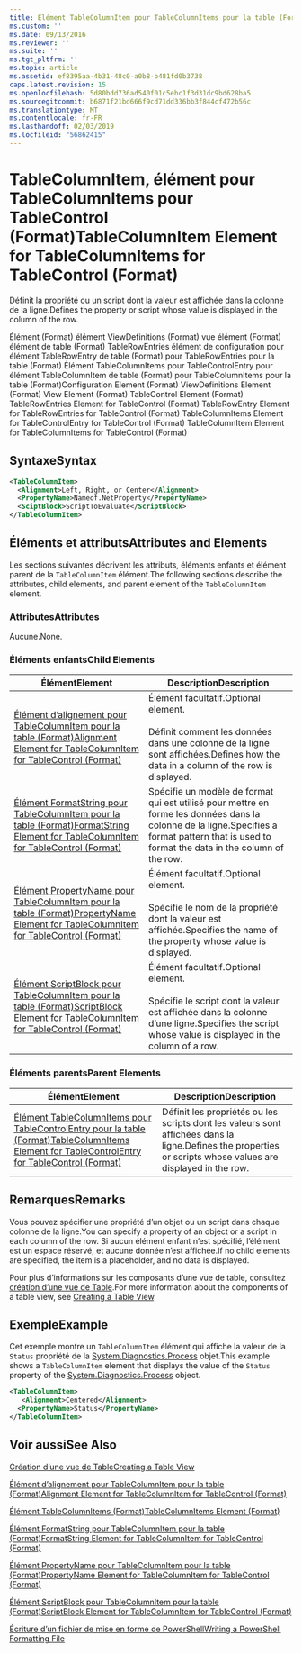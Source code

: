 ```yaml
---
title: Élément TableColumnItem pour TableColumnItems pour la table (Format) | Microsoft Docs
ms.custom: ''
ms.date: 09/13/2016
ms.reviewer: ''
ms.suite: ''
ms.tgt_pltfrm: ''
ms.topic: article
ms.assetid: ef8395aa-4b31-48c0-a0b8-b481fd0b3738
caps.latest.revision: 15
ms.openlocfilehash: 5d80bdd736ad540f01c5ebc1f3d31dc9bd628ba5
ms.sourcegitcommit: b6871f21bd666f9cd71dd336bb3f844cf472b56c
ms.translationtype: MT
ms.contentlocale: fr-FR
ms.lasthandoff: 02/03/2019
ms.locfileid: "56862415"
---
```

# <a name="tablecolumnitem-element-for-tablecolumnitems-for-tablecontrol-format"></a><span data-ttu-id="ea5f2-102">TableColumnItem, élément pour TableColumnItems pour TableControl (Format)</span><span class="sxs-lookup"><span data-stu-id="ea5f2-102">TableColumnItem Element for TableColumnItems for TableControl (Format)</span></span>

<span data-ttu-id="ea5f2-103">Définit la propriété ou un script dont la valeur est affichée dans la colonne de la ligne.</span><span class="sxs-lookup"><span data-stu-id="ea5f2-103">Defines the property or script whose value is displayed in the column of the row.</span></span>

<span data-ttu-id="ea5f2-104">Élément (Format) élément ViewDefinitions (Format) vue élément (Format) élément de table (Format) TableRowEntries élément de configuration pour élément TableRowEntry de table (Format) pour TableRowEntries pour la table (Format) Élément TableColumnItems pour TableControlEntry pour élément TableColumnItem de table (Format) pour TableColumnItems pour la table (Format)</span><span class="sxs-lookup"><span data-stu-id="ea5f2-104">Configuration Element (Format) ViewDefinitions Element (Format) View Element (Format) TableControl Element (Format) TableRowEntries Element for TableControl (Format) TableRowEntry Element for TableRowEntries for TableControl (Format) TableColumnItems Element for TableControlEntry for TableControl (Format) TableColumnItem Element for TableColumnItems for TableControl (Format)</span></span>

## <a name="syntax"></a><span data-ttu-id="ea5f2-105">Syntaxe</span><span class="sxs-lookup"><span data-stu-id="ea5f2-105">Syntax</span></span>

```xml
<TableColumnItem>
  <Alignment>Left, Right, or Center</Alignment>
  <PropertyName>Nameof.NetProperty</PropertyName>
  <SciptBlock>ScriptToEvaluate</ScriptBlock>
</TableColumnItem>
```

## <a name="attributes-and-elements"></a><span data-ttu-id="ea5f2-106">Éléments et attributs</span><span class="sxs-lookup"><span data-stu-id="ea5f2-106">Attributes and Elements</span></span>

<span data-ttu-id="ea5f2-107">Les sections suivantes décrivent les attributs, éléments enfants et élément parent de la `TableColumnItem` élément.</span><span class="sxs-lookup"><span data-stu-id="ea5f2-107">The following sections describe the attributes, child elements, and parent element of the `TableColumnItem` element.</span></span>

### <a name="attributes"></a><span data-ttu-id="ea5f2-108">Attributes</span><span class="sxs-lookup"><span data-stu-id="ea5f2-108">Attributes</span></span>

<span data-ttu-id="ea5f2-109">Aucune.</span><span class="sxs-lookup"><span data-stu-id="ea5f2-109">None.</span></span>

### <a name="child-elements"></a><span data-ttu-id="ea5f2-110">Éléments enfants</span><span class="sxs-lookup"><span data-stu-id="ea5f2-110">Child Elements</span></span>

|<span data-ttu-id="ea5f2-111">Élément</span><span class="sxs-lookup"><span data-stu-id="ea5f2-111">Element</span></span>|<span data-ttu-id="ea5f2-112">Description</span><span class="sxs-lookup"><span data-stu-id="ea5f2-112">Description</span></span>|
|-------------|-----------------|
|[<span data-ttu-id="ea5f2-113">Élément d’alignement pour TableColumnItem pour la table (Format)</span><span class="sxs-lookup"><span data-stu-id="ea5f2-113">Alignment Element for TableColumnItem for TableControl (Format)</span></span>](./alignment-element-for-tablecolumnitem-for-tablecontrol-format.md)|<span data-ttu-id="ea5f2-114">Élément facultatif.</span><span class="sxs-lookup"><span data-stu-id="ea5f2-114">Optional element.</span></span><br /><br /> <span data-ttu-id="ea5f2-115">Définit comment les données dans une colonne de la ligne sont affichées.</span><span class="sxs-lookup"><span data-stu-id="ea5f2-115">Defines how the data in a column of the row is displayed.</span></span>|
|[<span data-ttu-id="ea5f2-116">Élément FormatString pour TableColumnItem pour la table (Format)</span><span class="sxs-lookup"><span data-stu-id="ea5f2-116">FormatString Element for TableColumnItem for TableControl (Format)</span></span>](./formatstring-element-for-tablecolumnitem-for-tablecontrol-format.md)|<span data-ttu-id="ea5f2-117">Spécifie un modèle de format qui est utilisé pour mettre en forme les données dans la colonne de la ligne.</span><span class="sxs-lookup"><span data-stu-id="ea5f2-117">Specifies a format pattern that is used to format the data in the column of the row.</span></span>|
|[<span data-ttu-id="ea5f2-118">Élément PropertyName pour TableColumnItem pour la table (Format)</span><span class="sxs-lookup"><span data-stu-id="ea5f2-118">PropertyName Element for TableColumnItem for TableControl (Format)</span></span>](./propertyname-element-for-tablecolumnitem-for-tablecontrol-format.md)|<span data-ttu-id="ea5f2-119">Élément facultatif.</span><span class="sxs-lookup"><span data-stu-id="ea5f2-119">Optional element.</span></span><br /><br /> <span data-ttu-id="ea5f2-120">Spécifie le nom de la propriété dont la valeur est affichée.</span><span class="sxs-lookup"><span data-stu-id="ea5f2-120">Specifies the name of the property whose value is displayed.</span></span>|
|[<span data-ttu-id="ea5f2-121">Élément ScriptBlock pour TableColumnItem pour la table (Format)</span><span class="sxs-lookup"><span data-stu-id="ea5f2-121">ScriptBlock Element for TableColumnItem for TableControl (Format)</span></span>](./scriptblock-element-for-tablecolumnitem-for-tablecontrol-format.md)|<span data-ttu-id="ea5f2-122">Élément facultatif.</span><span class="sxs-lookup"><span data-stu-id="ea5f2-122">Optional element.</span></span><br /><br /> <span data-ttu-id="ea5f2-123">Spécifie le script dont la valeur est affichée dans la colonne d’une ligne.</span><span class="sxs-lookup"><span data-stu-id="ea5f2-123">Specifies the script whose value is displayed in the column of a row.</span></span>|

### <a name="parent-elements"></a><span data-ttu-id="ea5f2-124">Éléments parents</span><span class="sxs-lookup"><span data-stu-id="ea5f2-124">Parent Elements</span></span>

|<span data-ttu-id="ea5f2-125">Élément</span><span class="sxs-lookup"><span data-stu-id="ea5f2-125">Element</span></span>|<span data-ttu-id="ea5f2-126">Description</span><span class="sxs-lookup"><span data-stu-id="ea5f2-126">Description</span></span>|
|-------------|-----------------|
|[<span data-ttu-id="ea5f2-127">Élément TableColumnItems pour TableControlEntry pour la table (Format)</span><span class="sxs-lookup"><span data-stu-id="ea5f2-127">TableColumnItems Element for TableControlEntry for TableControl (Format)</span></span>](./tablecolumnitems-element-for-tablerowentry-for-tablecontrol-format.md)|<span data-ttu-id="ea5f2-128">Définit les propriétés ou les scripts dont les valeurs sont affichées dans la ligne.</span><span class="sxs-lookup"><span data-stu-id="ea5f2-128">Defines the properties or scripts whose values are displayed in the row.</span></span>|

## <a name="remarks"></a><span data-ttu-id="ea5f2-129">Remarques</span><span class="sxs-lookup"><span data-stu-id="ea5f2-129">Remarks</span></span>

<span data-ttu-id="ea5f2-130">Vous pouvez spécifier une propriété d’un objet ou un script dans chaque colonne de la ligne.</span><span class="sxs-lookup"><span data-stu-id="ea5f2-130">You can specify a property of an object or a script in each column of the row.</span></span> <span data-ttu-id="ea5f2-131">Si aucun élément enfant n’est spécifié, l’élément est un espace réservé, et aucune donnée n’est affichée.</span><span class="sxs-lookup"><span data-stu-id="ea5f2-131">If no child elements are specified, the item is a placeholder, and no data is displayed.</span></span>

<span data-ttu-id="ea5f2-132">Pour plus d’informations sur les composants d’une vue de table, consultez [création d’une vue de Table](./creating-a-table-view.md).</span><span class="sxs-lookup"><span data-stu-id="ea5f2-132">For more information about the components of a table view, see [Creating a Table View](./creating-a-table-view.md).</span></span>

## <a name="example"></a><span data-ttu-id="ea5f2-133">Exemple</span><span class="sxs-lookup"><span data-stu-id="ea5f2-133">Example</span></span>

<span data-ttu-id="ea5f2-134">Cet exemple montre un `TableColumnItem` élément qui affiche la valeur de la `Status` propriété de la [System.Diagnostics.Process](/dotnet/api/System.Diagnostics.Process) objet.</span><span class="sxs-lookup"><span data-stu-id="ea5f2-134">This example shows a `TableColumnItem` element that displays the value of the `Status` property of the [System.Diagnostics.Process](/dotnet/api/System.Diagnostics.Process) object.</span></span>

```xml
<TableColumnItem>
   <Alignment>Centered</Alignment>
  <PropertyName>Status</PropertyName>
</TableColumnItem>

```

## <a name="see-also"></a><span data-ttu-id="ea5f2-135">Voir aussi</span><span class="sxs-lookup"><span data-stu-id="ea5f2-135">See Also</span></span>

[<span data-ttu-id="ea5f2-136">Création d’une vue de Table</span><span class="sxs-lookup"><span data-stu-id="ea5f2-136">Creating a Table View</span></span>](./creating-a-table-view.md)

[<span data-ttu-id="ea5f2-137">Élément d’alignement pour TableColumnItem pour la table (Format)</span><span class="sxs-lookup"><span data-stu-id="ea5f2-137">Alignment Element for TableColumnItem for TableControl (Format)</span></span>](./alignment-element-for-tablecolumnitem-for-tablecontrol-format.md)

[<span data-ttu-id="ea5f2-138">Élément TableColumnItems (Format)</span><span class="sxs-lookup"><span data-stu-id="ea5f2-138">TableColumnItems Element (Format)</span></span>](./tablecolumnitems-element-for-tablerowentry-for-tablecontrol-format.md)

[<span data-ttu-id="ea5f2-139">Élément FormatString pour TableColumnItem pour la table (Format)</span><span class="sxs-lookup"><span data-stu-id="ea5f2-139">FormatString Element for TableColumnItem for TableControl (Format)</span></span>](./formatstring-element-for-tablecolumnitem-for-tablecontrol-format.md)

[<span data-ttu-id="ea5f2-140">Élément PropertyName pour TableColumnItem pour la table (Format)</span><span class="sxs-lookup"><span data-stu-id="ea5f2-140">PropertyName Element for TableColumnItem for TableControl (Format)</span></span>](./propertyname-element-for-tablecolumnitem-for-tablecontrol-format.md)

[<span data-ttu-id="ea5f2-141">Élément ScriptBlock pour TableColumnItem pour la table (Format)</span><span class="sxs-lookup"><span data-stu-id="ea5f2-141">ScriptBlock Element for TableColumnItem for TableControl (Format)</span></span>](./scriptblock-element-for-tablecolumnitem-for-tablecontrol-format.md)

[<span data-ttu-id="ea5f2-142">Écriture d’un fichier de mise en forme de PowerShell</span><span class="sxs-lookup"><span data-stu-id="ea5f2-142">Writing a PowerShell Formatting File</span></span>](./writing-a-powershell-formatting-file.md)
